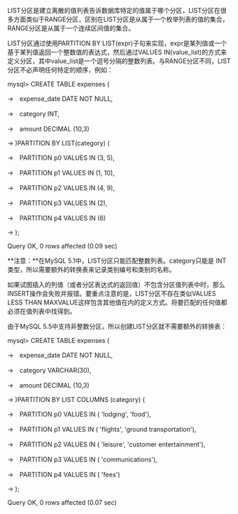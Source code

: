 

LIST分区是建立离散的值列表告诉数据库特定的值属于哪个分区，LIST分区在很多方面类似于RANGE分区，区别在LIST分区是从属于一个枚举列表的值的集合，RANGE分区是从属于一个连续区间值的集合。

LIST分区通过使用PARTITION BY LIST(expr)子句来实现，expr是某列值或一个基于某列值返回一个整数值的表达式，然后通过VALUES IN(value_list)的方式来定义分区，其中value_list是一个逗号分隔的整数列表。与RANGE分区不同，LIST分区不必声明任何特定的顺序，例如：

mysql> CREATE TABLE expenses (

->　expense_date DATE NOT NULL,

->　category INT,

->　amount DECIMAL (10,3)

-> )PARTITION BY LIST(category) (

->　PARTITION p0 VALUES IN (3, 5),

->　PARTITION p1 VALUES IN (1, 10),

->　PARTITION p2 VALUES IN (4, 9),

->　PARTITION p3 VALUES IN (2),

->　PARTITION p4 VALUES IN (6)

-> );

Query OK, 0 rows affected (0.09 sec)

**注意：**在MySQL 5.1中，LIST分区只能匹配整数列表。category只能是 INT类型，所以需要额外的转换表来记录类别编号和类别的名称。

如果试图插入的列值（或者分区表达式的返回值）不包含分区值列表中时，那么 INSERT操作会失败并报错。要重点注意的是，LIST分区不存在类似VALUES LESS THAN MAXVALUE这样包含其他值在内的定义方式。将要匹配的任何值都必须在值列表中找得到。

由于MySQL 5.5中支持非整数分区，所以创建LIST分区就不需要额外的转换表：

mysql> CREATE TABLE expenses (

->　expense_date DATE NOT NULL,

->　category VARCHAR(30),

->　amount DECIMAL (10,3)

-> )PARTITION BY LIST COLUMNS (category) (

->　PARTITION p0 VALUES IN ( 'lodging', 'food'),

->　PARTITION p1 VALUES IN ( 'flights', 'ground transportation'),

->　PARTITION p2 VALUES IN ( 'leisure', 'customer entertainment'),

->　PARTITION p3 VALUES IN ( 'communications'),

->　PARTITION p4 VALUES IN ( 'fees')

-> );

Query OK, 0 rows affected (0.07 sec)




